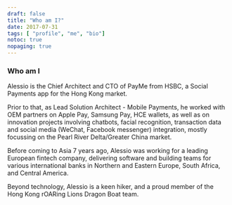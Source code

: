 ```yaml
---
draft: false
title: "Who am I?"
date: 2017-07-31
tags: [ "profile", "me", "bio"]
notoc: true
nopaging: true
---
```


### Who am I
Alessio is the Chief Architect and CTO of PayMe from HSBC, a Social Payments app for the Hong Kong market. 

Prior to that, as Lead Solution Architect - Mobile Payments, he worked with OEM partners on Apple Pay, Samsung Pay, HCE wallets, as well as on innovation projects involving chatbots, facial recognition, transaction data and social media (WeChat, Facebook messenger) integration, mostly focussing on the Pearl River Delta/Greater China market. 

Before coming to Asia 7 years ago, Alessio was working for a leading European fintech company, delivering software and building teams for various international banks in Northern and Eastern Europe, South Africa, and Central America. 

Beyond technology, Alessio is a keen hiker, and a proud member of the Hong Kong rOARing Lions Dragon Boat team.